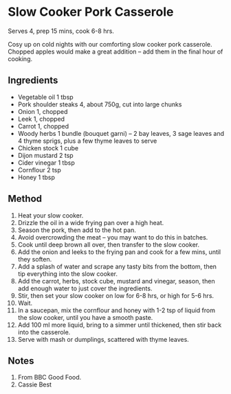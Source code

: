 # Slow Cooker Pork Casserole

Serves 4, prep 15 mins, cook 6-8 hrs.

Cosy up on cold nights with our comforting slow cooker pork casserole.
Chopped apples would make a great addition – add them in the final hour of cooking.

## Ingredients

- Vegetable oil 1 tbsp
- Pork shoulder steaks 4, about 750g, cut into large chunks
- Onion 1, chopped
- Leek 1, chopped
- Carrot 1, chopped
- Woody herbs 1 bundle (bouquet garni) – 2 bay leaves, 3 sage leaves and 4 thyme sprigs, plus a few thyme leaves to serve
- Chicken stock 1 cube
- Dijon mustard 2 tsp
- Cider vinegar 1 tbsp
- Cornflour 2 tsp
- Honey 1 tbsp

## Method

1.  Heat your slow cooker.
2.  Drizzle the oil in a wide frying pan over a high heat.
3.  Season the pork, then add to the hot pan.
4.  Avoid overcrowding the meat – you may want to do this in batches.
5.  Cook until deep brown all over, then transfer to the slow cooker.
6.  Add the onion and leeks to the frying pan and cook for a few mins, until they soften.
7.  Add a splash of water and scrape any tasty bits from the bottom, then tip everything into the slow cooker.
8.  Add the carrot, herbs, stock cube, mustard and vinegar, season, then add enough water to just cover the ingredients.
9.  Stir, then set your slow cooker on low for 6-8 hrs, or high for 5-6 hrs.
10. Wait.
11. In a saucepan, mix the cornflour and honey with 1-2 tsp of liquid from the slow cooker, until you have a smooth paste.
12. Add 100 ml more liquid, bring to a simmer until thickened, then stir back into the casserole.
13. Serve with mash or dumplings, scattered with thyme leaves.

## Notes

1. From BBC Good Food.
2. Cassie Best
